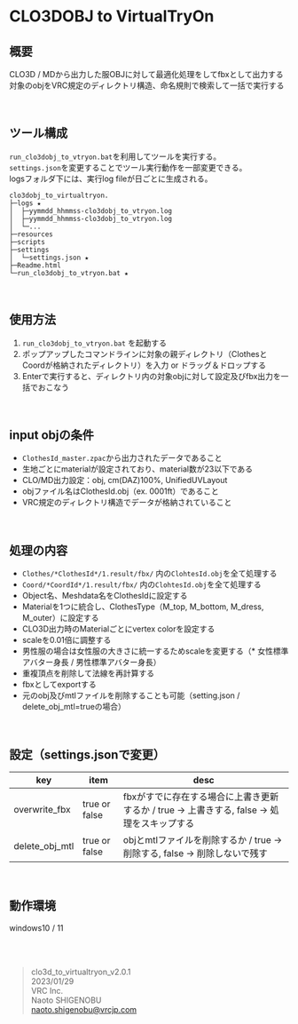 # CLO3DOBJ to VirtualTryOn


## 概要
CLO3D / MDから出力した服OBJに対して最適化処理をしてfbxとして出力する  
対象のobjをVRC規定のディレクトリ構造、命名規則で検索して一括で実行する

<br>

## ツール構成
`run_clo3dobj_to_vtryon.bat`を利用してツールを実行する。  
`settings.json`を変更することでツール実行動作を一部変更できる。  
logsフォルダ下には、実行log fileが日ごとに生成される。  

    clo3dobj_to_virtualtryon.  
    ├─logs ★  
    │  ├─yymmdd_hhmmss-clo3dobj_to_vtryon.log  
    │  ├─yymmdd_hhmmss-clo3dobj_to_vtryon.log  
    │  └─...  
    ├─resources  
    ├─scripts  
    ├─settings  
    │  └─settings.json ★  
    ├─Readme.html  
    └─run_clo3dobj_to_vtryon.bat ★  

<br>

## 使用方法
1. `run_clo3dobj_to_vtryon.bat` を起動する
2. ポップアップしたコマンドラインに対象の親ディレクトリ（ClothesとCoordが格納されたディレクトリ）を入力 or ドラッグ＆ドロップする
3. Enterで実行すると、ディレクトリ内の対象objに対して設定及びfbx出力を一括でおこなう

<br>

## input objの条件
- `ClothesId_master.zpac`から出力されたデータであること
- 生地ごとにmaterialが設定されており、material数が23以下である
- CLO/MD出力設定：obj, cm(DAZ)100%, UnifiedUVLayout
- objファイル名はClothesId.obj（ex. 0001ft）であること
- VRC規定のディレクトリ構造でデータが格納されていること

<br>

## 処理の内容
- `Clothes/*ClothesId*/1.result/fbx/` 内の`ClohtesId.obj`を全て処理する
- `Coord/*CoordId*/1.result/fbx/` 内の`ClohtesId.obj`を全て処理する
- Object名、Meshdata名をClothesIdに設定する
- Materialを1つに統合し、ClothesType（M_top, M_bottom, M_dress, M_outer）に設定する
- CLO3D出力時のMaterialごとにvertex colorを設定する
- scaleを0.01倍に調整する
- 男性服の場合は女性服の大きさに統一するためscaleを変更する（* 女性標準アバター身長 / 男性標準アバター身長）
- 重複頂点を削除して法線を再計算する
- fbxとしてexportする
- 元のobj及びmtlファイルを削除することも可能（setting.json / delete_obj_mtl=trueの場合）

<br>

## 設定（settings.jsonで変更）
| key               | item          | desc |
| ----              | ----          | ---- |
| overwrite_fbx     | true or false | fbxがすでに存在する場合に上書き更新するか / true → 上書きする, false → 処理をスキップする |
| delete_obj_mtl    | true or false | objとmtlファイルを削除するか / true → 削除する, false → 削除しないで残す |

<br>

## 動作環境
windows10 / 11


<br>
<br>

> clo3d_to_virtualtryon_v2.0.1  
2023/01/29  
VRC Inc.    
Naoto SHIGENOBU  
naoto.shigenobu@vrcjp.com